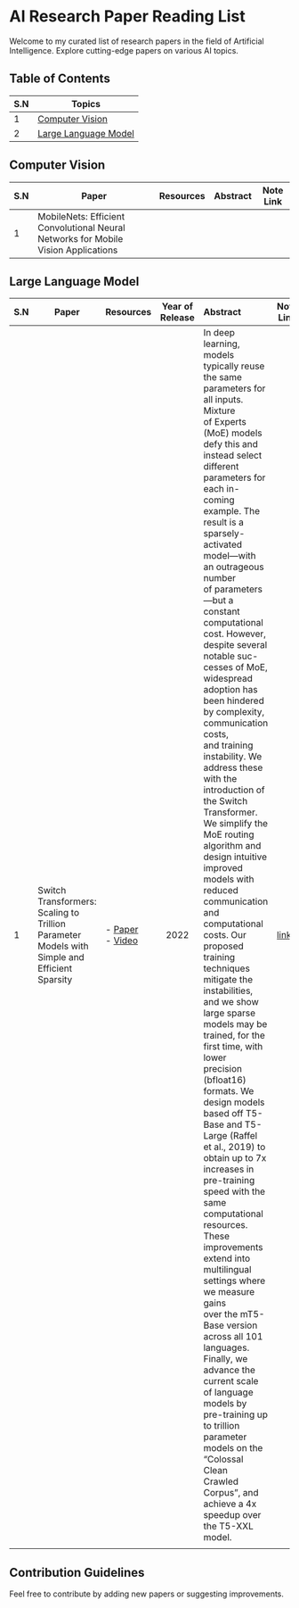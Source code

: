 # AI Research Paper Reading List

Welcome to my curated list of research papers in the field of Artificial Intelligence. Explore cutting-edge papers on various AI topics.

## Table of Contents
| S.N | Topics |
| ---- | ---- |
| 1 | [Computer Vision](#computer-vision) |
| 2 | [Large Language Model](#large-language-model) |
## Computer Vision
| S.N | Paper | Resources | Abstract | Note Link |
| ---- | ---- | ---- | ---- | ---- |
| 1 | MobileNets: Efficient Convolutional Neural Networks for Mobile Vision Applications |  |  |  |

## Large Language Model
| S.N | Paper | Resources | Year of Release | Abstract | Note Link |
| ---- | ---- | ---- | :--: | :--- | ---- |
| 1 | Switch Transformers: Scaling to Trillion Parameter Models with Simple and Efficient Sparsity | - [Paper](https://arxiv.org/pdf/2101.03961.pdf)<br>- [Video](https://www.youtube.com/watch?v=iAR8LkkMMIM&ab_channel=YannicKilcher) | 2022 | In deep learning, models typically reuse the same parameters for all inputs. Mixture<br>of Experts (MoE) models defy this and instead select different parameters for each in-<br>coming example. The result is a sparsely-activated model—with an outrageous number<br>of parameters—but a constant computational cost. However, despite several notable suc-<br>cesses of MoE, widespread adoption has been hindered by complexity, communication costs,<br>and training instability. We address these with the introduction of the Switch Transformer.<br>We simplify the MoE routing algorithm and design intuitive improved models with reduced<br>communication and computational costs. Our proposed training techniques mitigate the<br>instabilities, and we show large sparse models may be trained, for the first time, with lower<br>precision (bfloat16) formats. We design models based off T5-Base and T5-Large (Raffel<br>et al., 2019) to obtain up to 7x increases in pre-training speed with the same computational<br>resources. These improvements extend into multilingual settings where we measure gains<br>over the mT5-Base version across all 101 languages. Finally, we advance the current scale<br>of language models by pre-training up to trillion parameter models on the “Colossal Clean<br>Crawled Corpus”, and achieve a 4x speedup over the T5-XXL model. | [link](./llm/switch-transformers/README.md) |
|  |  |  |  |  |  |

## Contribution Guidelines
Feel free to contribute by adding new papers or suggesting improvements. 

